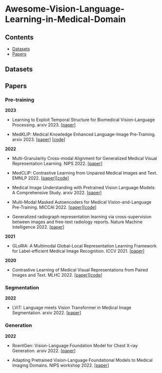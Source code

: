# Awesome-Vision-Language-Learning-in-Medical-Domain



## Contents
* [Datasets](#datasets)
* [Papers](#papers)

## Datasets
<!-- 
| Dataset                   | Year  | Modality | Images |  Format   |  
|---------------------------|-------|----------|--------|-----------|
| [DDR](https://github.com/nkicsl/DDR-dataset) | 2019 | 13673 | jpg |
| [DeepDRiD](https://isbi.deepdr.org/index.html) | 2019 | 2256 | jpg | 
| [Kaggle](https://www.kaggle.com/c/diabetic-retinopathy-detection/) | 2015 | 88k | jpeg |
| [Messidor](http://www.adcis.net/en/third-party/messidor/) | 2014 | 1200 | tiff |
-->

## Papers


### Pre-training

**2023**

- Learning to Exploit Temporal Structure for Biomedical Vision–Language Processing. arxiv 2023. [[paper](https://arxiv.org/pdf/2301.04558.pdf)]

- MedKLIP: Medical Knowledge Enhanced Language-Image Pre-Training. arxiv 2023. [[paper](https://arxiv.org/pdf/2301.02228.pdf)] [[code](https://chaoyi-wu.github.io/MedKLIP/)]

**2022**


- Multi-Granularity Cross-modal Alignment for Generalized Medical Visual Representation Learning. NIPS 2022. [[paper](http://arxiv.org/abs/2210.06044)]

- MedCLIP: Contrastive Learning from Unpaired Medical Images and Text. EMNLP 2022. [[paper](https://arxiv.org/pdf/2210.10163.pdf)][[code](https://github.com/RyanWangZf/MedCLIP)]
  
- Medical Image Understanding with Pretrained Vision Language Models: A Comprehensive Study. arxiv 2022. [[paper](https://arxiv.org/pdf/2209.15517.pdf)]

- Multi-Modal Masked Autoencoders for Medical Vision-and-Language Pre-Training. MICCAI 2022. [[paper](https://arxiv.org/pdf/2209.07098.pdf)][[code](https://github.com/zhjohnchan/M3AE)]


- Generalized radiograph representation learning via cross-supervision between images and free-text radiology reports. Nature Machine Intelligence 2022. [[paper](https://arxiv.org/abs/2111.03452)]

**2021**

- GLoRIA: A Multimodal Global-Local Representation Learning Framework for Label-efficient Medical Image Recognition. ICCV 2021. [[paper](https://ieeexplore.ieee.org/document/9710099/)]

**2020**

- Contrastive Learning of Medical Visual Representations from Paired Images and Text. MLHC 2022. [[paper](http://arxiv.org/abs/2010.00747)][[code](https://github.com/yuhaozhang/convirt)]



### Segmentation

**2022**

- LViT: Language meets Vision Transformer in Medical Image Segmentation. arxiv 2022. [[paper](http://arxiv.org/abs/2206.14718)]


### Generation

**2022**

- RoentGen: Vision-Language Foundation Model for Chest X-ray Generation. arxiv 2022. [[paper](http://arxiv.org/abs/2211.12737)]

- Adapting Pretrained Vision-Language Foundational Models to Medical Imaging Domains. NIPS workshop 2022. [[paper](http://arxiv.org/abs/2210.04133)]
